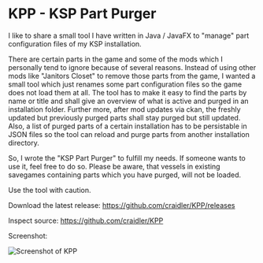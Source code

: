 # KPP - KSP Part Purger

I like to share a small tool I have written in Java / JavaFX to "manage" part configuration files of my KSP installation.

There are certain parts in the game and some of the mods which I personally tend to ignore because of several reasons. Instead of using other mods like "Janitors Closet" to remove those parts from the game, I wanted a small tool which just renames some part configuration files so the game does not load them at all. The tool has to make it easy to find the parts by name or title and shall give an overview of what is active and purged in an installation folder. Further more, after mod updates via ckan, the freshly updated but previously purged parts shall stay purged but still updated. Also, a list of purged parts of a certain installation has to be persistable in JSON files so the tool can reload and purge parts from another installation directory.

So, I wrote the "KSP Part Purger" to fulfill my needs. If someone wants to use it, feel free to do so. Please be aware, that vessels in existing savegames containing parts which you have purged, will not be loaded.

Use the tool with caution.

Download the latest release: https://github.com/craidler/KPP/releases

Inspect source: https://github.com/craidler/KPP

Screenshot:

![Screenshot of KPP](https://github.com/craidler/KPP/edit/master/KPP.01.png)
